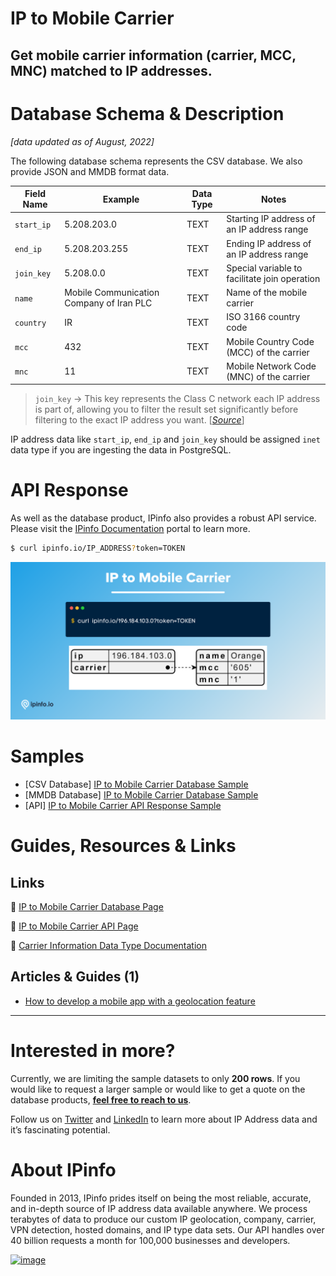 # IP to Mobile Carrier

## Get mobile carrier information (carrier, MCC, MNC) matched to IP addresses.

# Database Schema & Description

*[data updated as of August, 2022]*

The following database schema represents the CSV database. We also provide JSON and MMDB format data.

| Field Name | Example | Data Type | Notes |
| --- | --- | --- | --- |
| `start_ip` | 5.208.203.0 | TEXT | Starting IP address of an IP address range |
| `end_ip` | 5.208.203.255 | TEXT | Ending IP address of an IP address range |
| `join_key` | 5.208.0.0 | TEXT | Special variable to facilitate join operation |
| `name` | Mobile Communication Company of Iran PLC | TEXT | Name of the mobile carrier |
| `country` | IR | TEXT | ISO 3166 country code |
| `mcc` | 432 | TEXT | Mobile Country Code (MCC) of the carrier |
| `mnc` | 11 | TEXT | Mobile Network Code (MNC) of the carrier |

> `join_key` → This key represents the Class C network each IP address is part of, allowing you to filter the result set significantly before filtering to the exact IP address you want. [[*Source*](https://ipinfo.io/blog/ingesting-ipinfo-geolocation-data-with-postgresql-13/)]
> 

IP address data like `start_ip`, `end_ip` and `join_key` should be assigned `inet` data type if you are ingesting the data in PostgreSQL.

# API Response

As well as the database product, IPinfo also provides a robust API service. Please visit the [IPinfo Documentation](https://ipinfo.io/developers) portal to learn more.

```bash
$ curl ipinfo.io/IP_ADDRESS?token=TOKEN
```

![mobile carrier API response.png](../assets/mobile_carrier_api_response.png)

# Samples

- [CSV Database] [IP to Mobile Carrier Database Sample](/IP%20to%20Mobile%20Carrier/ip_carrier_sample.csv)
- [MMDB Database] [IP to Mobile Carrier Database Sample](/IP%20to%20Mobile%20Carrier/ip_carrier_sample.mmdb)
- [API] [IP to Mobile Carrier API Response Sample](/IP%20to%20Mobile%20Carrier/ip_carrier_api_sample.json)

# Guides, Resources & Links

## Links

🔗 [IP to Mobile Carrier Database Page](https://ipinfo.io/products/mobile-ip-database)

🔗 [IP to Mobile Carrier API Page](https://ipinfo.io/products/ip-carrier-api)

🔗 [Carrier Information Data Type Documentation](https://ipinfo.io/developers/data-types#carrier-data)

## Articles & Guides (1)

- [How to develop a mobile app with a geolocation feature](https://ipinfo.io/blog/how-to-develop-a-mobile-application-software-with-a-geolocation-feature/)

---

# Interested in more?

Currently, we are limiting the sample datasets to only **200 rows**. If you would like to request a larger sample or would like to get a quote on the database products, **[feel free to reach to us](https://ipinfo.io/products/ip-database-download#request_form)**.

Follow us on [Twitter](https://twitter.com/ipinfoio) and [LinkedIn](https://www.linkedin.com/company/ipinfo/) to learn more about IP Address data and it’s fascinating potential.

# About IPinfo

Founded in 2013, IPinfo prides itself on being the most reliable, accurate, and in-depth source of IP address data available anywhere. We process terabytes of data to produce our custom IP geolocation, company, carrier, VPN detection, hosted domains, and IP type data sets. Our API handles over 40 billion requests a month for 100,000 businesses and developers.

[![image](https://avatars3.githubusercontent.com/u/15721521?s=128&u=7bb7dde5c4991335fb234e68a30971944abc6bf3&v=4)](https://ipinfo.io/)